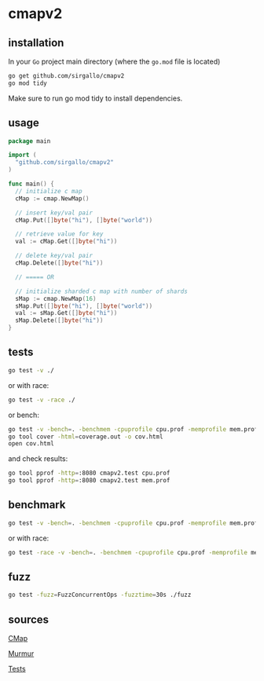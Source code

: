 # cmapv2

## installation

In your `Go` project main directory (where the `go.mod` file is located)
```bash
go get github.com/sirgallo/cmapv2
go mod tidy
```

Make sure to run go mod tidy to install dependencies.

## usage

```go
package main

import (
  "github.com/sirgallo/cmapv2"
)

func main() {
  // initialize c map
  cMap := cmap.NewMap()

  // insert key/val pair
  cMap.Put([]byte("hi"), []byte("world"))

  // retrieve value for key
  val := cMap.Get([]byte("hi"))

  // delete key/val pair
  cMap.Delete([]byte("hi"))

  // ===== OR

  // initialize sharded c map with number of shards
  sMap := cmap.NewMap(16)
  sMap.Put([]byte("hi"), []byte("world"))
  val := sMap.Get([]byte("hi"))
  sMap.Delete([]byte("hi"))
}
```

## tests

```bash
go test -v ./
```

or with race:
```bash
go test -v -race ./
```

or bench:
```bash
go test -v -bench=. -benchmem -cpuprofile cpu.prof -memprofile mem.prof -coverprofile=coverage.out ./
go tool cover -html=coverage.out -o cov.html
open cov.html
```

and check results:
```bash
go tool pprof -http=:8080 cmapv2.test cpu.prof
go tool pprof -http=:8080 cmapv2.test mem.prof
```

## benchmark

```bash
go test -v -bench=. -benchmem -cpuprofile cpu.prof -memprofile mem.prof ./benchmarks
```

or with race:
```bash
go test -race -v -bench=. -benchmem -cpuprofile cpu.prof -memprofile mem.prof ./benchmarks
```
## fuzz

```bash
go test -fuzz=FuzzConcurrentOps -fuzztime=30s ./fuzz 
```

## sources

[CMap](./docs/CMap.md)

[Murmur](./docs/Murmur.md)

[Tests](./docs/Tests.md)
